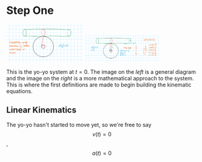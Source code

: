 # Step One

<img src="Step1.png" alt="Step 1" width="40%"> <img src="Step1Worked.png" alt="Step 1 Worked" width="40%">

This is the yo-yo system at $t=0$. The image on the *left* is a general diagram and the image on the *right* is a more mathematical approach to the system. This is where the first definitions are made to begin building the kinematic equations.

## Linear Kinematics
The yo-yo hasn't started to move yet, so we're free to say $$v(t)=0$$, $$a(t)=0$$